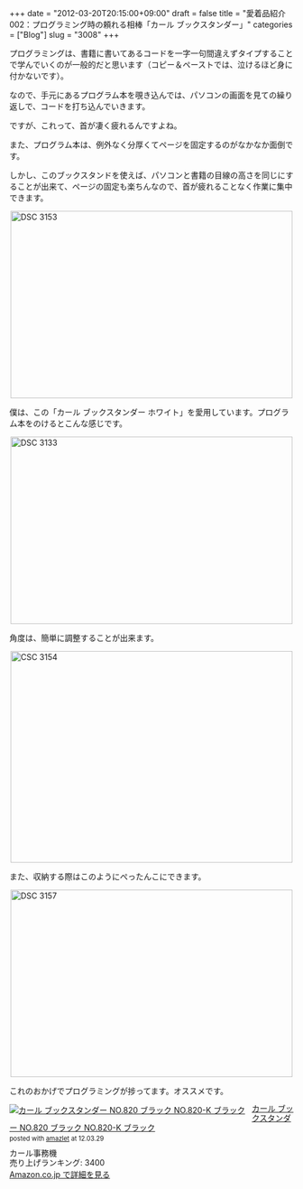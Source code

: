+++
date = "2012-03-20T20:15:00+09:00"
draft = false
title = "愛着品紹介 002：プログラミング時の頼れる相棒「カール ブックスタンダー」"
categories = ["Blog"]
slug = "3008"
+++

プログラミングは、書籍に書いてあるコードを一字一句間違えずタイプすることで学んでいくのが一般的だと思います（コピー＆ペーストでは、泣けるほど身に付かないです）。

なので、手元にあるプログラム本を覗き込んでは、パソコンの画面を見ての繰り返しで、コードを打ち込んでいきます。

ですが、これって、首が凄く疲れるんですよね。

また、プログラム本は、例外なく分厚くてページを固定するのがなかなか面倒です。

しかし、このブックスタンドを使えば、パソコンと書籍の目線の高さを同じにすることが出来て、ページの固定も楽ちんなので、首が疲れることなく作業に集中できます。

<img style="display:block; margin-left:auto; margin-right:auto;" src="/images/2012/03/DSC_3153.jpg" alt="DSC 3153" title="DSC_3153.JPG" border="0" width="500" height="332" />

僕は、この「カール ブックスタンダー ホワイト」を愛用しています。プログラム本をのけるとこんな感じです。

<img style="display:block; margin-left:auto; margin-right:auto;" src="/images/2012/03/DSC_3133.jpg" alt="DSC 3133" title="DSC_3133.JPG" border="0" width="500" height="332" />

角度は、簡単に調整することが出来ます。

<img style="display:block; margin-left:auto; margin-right:auto;" src="/images/2012/03/CSC_3154.jpg" alt="CSC 3154" title="CSC_3154.JPG" border="0" width="500" height="375" />

また、収納する際はこのようにぺったんこにできます。

<img style="display:block; margin-left:auto; margin-right:auto;" src="/images/2012/03/DSC_3157.jpg" alt="DSC 3157" title="DSC_3157.JPG" border="0" width="500" height="332" />

これのおかげでプログラミングが捗ってます。オススメです。

<div class="amazlet-box" style="margin-bottom:0px;"><div class="amazlet-image" style="float:left;margin:0px 12px 1px 0px;"><a href="http://www.amazon.co.jp/exec/obidos/ASIN/B001A1V9R6/rakuishi-22/ref=nosim/" name="amazletlink" target="_blank"><img src="http://ecx.images-amazon.com/images/I/51gi9TOCKoL._SL160_.jpg" alt="カール ブックスタンダー NO.820 ブラック NO.820-K ブラック" style="border: none;" /></a></div><div class="amazlet-info" style="line-height:120%; margin-bottom: 10px"><div class="amazlet-name" style="margin-bottom:10px;line-height:120%"><a href="http://www.amazon.co.jp/exec/obidos/ASIN/B001A1V9R6/rakuishi-22/ref=nosim/" name="amazletlink" target="_blank">カール ブックスタンダー NO.820 ブラック NO.820-K ブラック</a><div class="amazlet-powered-date" style="font-size:80%;margin-top:5px;line-height:120%">posted with <a href="http://www.amazlet.com/browse/ASIN/B001A1V9R6/rakuishi-22/ref=nosim/" title="カール ブックスタンダー NO.820 ブラック NO.820-K ブラック" target="_blank">amazlet</a> at 12.03.29</div></div><div class="amazlet-detail">カール事務機 <br />売り上げランキング: 3400<br /></div><div class="amazlet-sub-info" style="float: left;"><div class="amazlet-link" style="margin-top: 5px"><a href="http://www.amazon.co.jp/exec/obidos/ASIN/B001A1V9R6/rakuishi-22/ref=nosim/" name="amazletlink" target="_blank">Amazon.co.jp で詳細を見る</a></div></div></div><div class="amazlet-footer" style="clear: left"></div></div>
